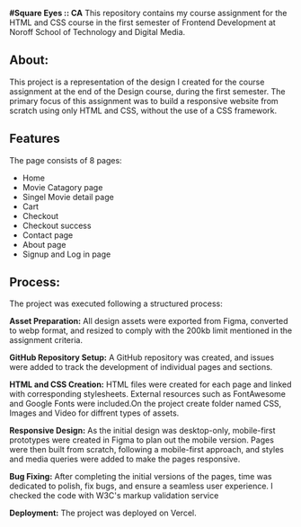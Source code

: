**#Square Eyes :: CA**
This repository contains my course assignment for the HTML and CSS course in the first semester of Frontend Development at Noroff School of Technology and Digital Media.

## About:

This project is a representation of the design I created for the course assignment at the end of the Design course, during the first semester. The primary focus of this assignment was to build a responsive website from scratch using only HTML and CSS, without the use of a CSS framework.

## Features
The page consists of 8 pages:
  * Home
  * Movie Catagory page
  * Singel Movie detail page
  * Cart
  * Checkout
  * Checkout success
  * Contact page
  * About page
  * Signup and Log in page

## Process:
The project was executed following a structured process:

**Asset Preparation:** All design assets were exported from Figma, converted to webp format, and resized to comply with the 200kb limit mentioned in the assignment criteria.

**GitHub Repository Setup:** A GitHub repository was created, and issues were added to track the development of individual pages and sections.

**HTML and CSS Creation:** HTML files were created for each page and linked with corresponding stylesheets. External resources such as FontAwesome and Google Fonts were included.On the project create folder named CSS, Images and Video for diffrent types of assets.

**Responsive Design:** As the initial design was desktop-only, mobile-first prototypes were created in Figma to plan out the mobile version. Pages were then built from scratch, following a mobile-first approach, and styles and media queries were added to make the pages responsive.

**Bug Fixing:** After completing the initial versions of the pages, time was dedicated to polish, fix bugs, and ensure a seamless user experience. I checked the code with W3C's markup validation service

**Deployment:** The project was deployed on Vercel.


